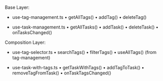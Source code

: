 Base Layer:
- use-tag-management.ts
  • getAllTags()
  • addTag()
  • deleteTag()

- use-task-management.ts
  • getAllTasks()
  • addTask()
  • deleteTask() 
  • onTasksChanged()

Composition Layer:
- use-tag-selector.ts
  • searchTags()
  • filterTags()
  • useAllTags() (from tag-management)

- use-task-with-tags.ts
  • getTaskWithTags()
  • addTagToTask()
  • removeTagFromTask()
  • onTaskTagsChanged()